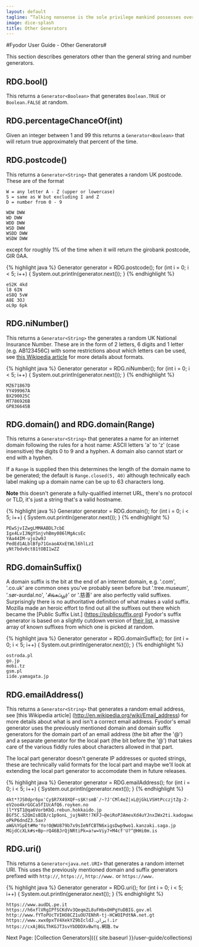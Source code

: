 ```yaml
---
layout: default
tagline: “Talking nonsense is the sole privilege mankind possesses over the other organisms. It's by talking nonsense that one gets to the truth! I talk nonsense, therefore I'm human”
image: dice-splash
title: Other Generators
---
```


#Fyodor User Guide - Other Generators#

This section describes generators other than the general string and number generators.
  
## RDG.bool() ##
This returns a `Generator<Boolean>` that generates `Boolean.TRUE` or `Boolean.FALSE` at random.

## RDG.percentageChanceOf(int) ##
Given an integer between 1 and 99 this returns a `Generator<Boolean>` that will return true 
approximately that percent of the time.
 
## RDG.postcode() ##
This returns a `Generator<String>` that generates a random UK postcode. These are of the format

```
W = any letter A - Z (upper or lowercase)
S = same as W but excluding I and Z
D = number from 0 - 9
 
WDW DWW
WD DWW
WDD DWW
WSD DWW
WSDD DWW
WSDW DWW
```

except for roughly 1% of the time when it will return the girobank postcode, GIR 0AA.

{% highlight java %}
Generator<String> generator = RDG.postcode();
for (int i = 0; i < 5; i++) {
    System.out.println(generator.next());
}
{% endhighlight %}

```        
eS2K 4kd
l8 6IN
eS8Q 5vW
A8E 3OJ
oL9p 6pk
```
        
## RDG.niNumber() ##
This returns a `Generator<String>` the generates a random UK National Insurance Number. These are
in the form of 2 letters, 6 digits and 1 letter (e.g. AB123456C) with some restrictions about which letters can be 
used, see [this Wikipedia article](http://en.wikipedia.org/wiki/National_Insurance_number#Format) for more details about formats.

{% highlight java %}
Generator<String> generator = RDG.niNumber();
for (int i = 0; i < 5; i++) {
    System.out.println(generator.next());
}
{% endhighlight %}

```
MZ671867D
YY499967A
BX290025C
MT786926B
GP836645B
```

## RDG.domain() and RDG.domain(Range) ##
This returns a `Generator<String>` that generates a name for an internet domain following the rules
for a host name: ASCII letters 'a' to 'z' (case insensitive) the digits 0 to 9 and a hyphen. A domain
also cannot start or end with a hyphen.

If a `Range` is supplied then this determines the length of the domain name to be generated; the default
is `Range.closed(5, 40)` although technically each label making up a domain name can be up to 63 characters long.

**Note** this doesn't generate a fully-qualified internet URL, there's no protocol or TLD, it's 
just a string that's a valid hostname.

{% highlight java %}
Generator<String> generator = RDG.domain();
for (int i = 0; i < 5; i++) {
    System.out.println(generator.next());
}
{% endhighlight %}

```
PEwSjvIZwgLMMAABDL7cbE
Igx4LvIJNgYSnjvhBmy086lMgAcsEc
YAa44IM-ujo2w9J
PedEd1ALblBfp71GxaoAXxEtWLl6hlLzI
yNt7bdv0ct81tOBI1wZZ
```

## RDG.domainSuffix() ##
A domain suffix is the bit at the end of an internet domain, e.g. '.com', '.co.uk' are common ones
you've probably seen before but '.tree.museum', '.sør-aurdal.no', 'சிங்கப்பூர்' or '.慈善'
are also perfectly valid suffixes. Surprisingly there is no authoritative definition of what makes
a valid suffix. Mozilla made an heroic effort to find out all the suffixes out there which became the [Public Suffix List.]
(https://publicsuffix.org) Fyodor's suffix generator is based on a slightly cutdown version of [their list](https://publicsuffix.org/list/effective_tld_names.dat), a massive
array of known suffixes from which one is picked at random.

{% highlight java %}
Generator<String> generator = RDG.domainSuffix();
for (int i = 0; i < 5; i++) {
    System.out.println(generator.next());
}
{% endhighlight %}

```
ostroda.pl
go.jp
mobi.tz
gsm.pl
iide.yamagata.jp
```

## RDG.emailAddress() ##
This returns a `Generator<String>` that generates a random email address, see [this Wikipedia article]
(http://en.wikipedia.org/wiki/Email_address) for more details about what is and isn't a correct email address.
Fyodor's email generator uses the previously mentioned domain and domain suffix generators for the
domain part of an email address (the bit after the '@') and a separate generator for the local part
(the bit before the '@') that takes care of the various fiddly rules about characters allowed in that part.

The local part generator doesn't generate IP addresses or quoted strings, these are technically valid
 formats for the local part and maybe we'll look at extending the local part generator to accomodate 
 them in future releases.
 
 {% highlight java %}
 Generator<String> generator = RDG.emailAddress();
 for (int i = 0; i < 5; i++) {
     System.out.println(generator.next());
 }
{% endhighlight %}

```
4kt*?JS0dpr6px'Cy$R7X49XQF~s$K!smB`/~?J'CMl4eZ|xL@jGkLVSHtPcczjtZg-2-eV2oo4krGGCa5fIUcAfQ6.royken.no
|l*Y$T1@qa6VorbKbQ.rebun.hokkaido.jp
BGf5C.S2QmIsBIB/c1p9onL_jujN4Rt!7KFJ~@eiRoPJAmevXd4uYJnxIWx2ti.kadogawa.miyazaki.jp
oPkP6dndZ3.5ax?aW&%YGpEt#Me'Yo!O@WU879b7x9sIeNfCBTN6xigsDwp9wo1.kanzaki.saga.jp
MGjdCcXLk#s+Bp~rQ46BJrQjNRtiPk=a!w=Viy7+M4cf'U?^@HHi0m.is
```

## RDG.uri() ##
This returns a `Generator<java.net.URI>` that generates a random internet URI. This uses the previously
mentioned domain and suffix generators prefixed with `http://`, `https://`, `http://www.` or
`https://www.`

{% highlight java %}
Generator<String> generator = RDG.uri();
for (int i = 0; i < 5; i++) {
    System.out.println(generator.next());
}
{% endhighlight %}

```
https://www.audDL.pe.it
https://h6xflVRgIPfSCKdVv3QeqmZL8uFHbxOHPgYuDBIG.gov.ml
http://www.fYToPUcTVIHO8CZ1uOU7ENhR-tj-HCWOIPdtNA.net.gt
https://www.xwx0pxTV4XekYZ9bIcldJ.ایران.ir
https://cxAjBGLThKGJT3svYbDDDXvBwYq.網路.tw
```

Next Page: [Collection Generators]({{ site.baseurl }}/user-guide/collections)